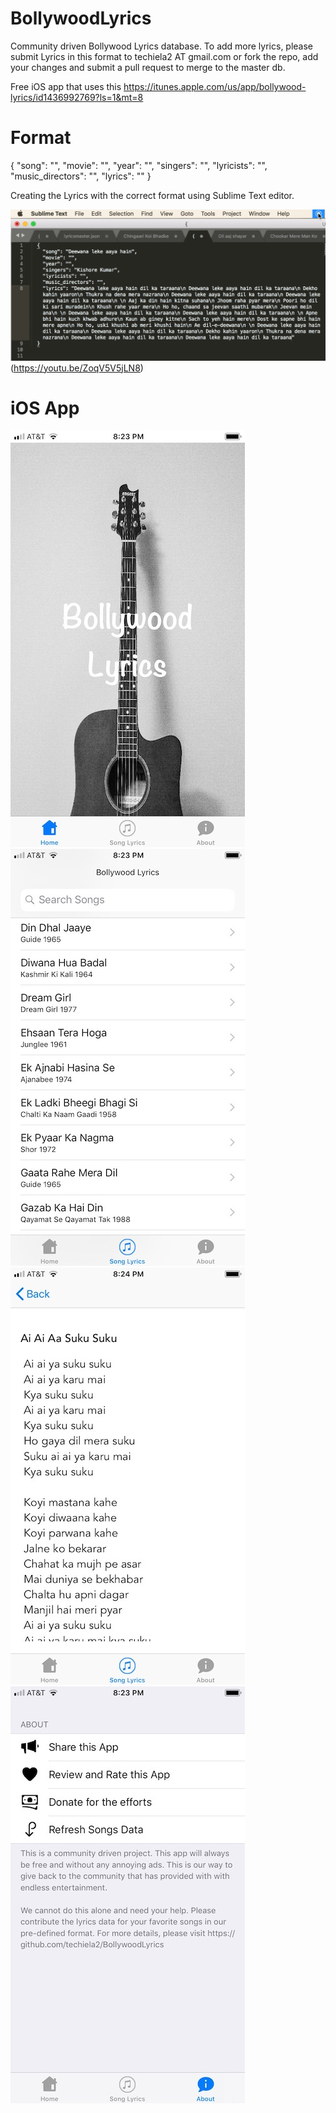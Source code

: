 # BollywoodLyrics
Community driven Bollywood Lyrics database. To add more lyrics, please submit Lyrics in this format to techiela2 AT gmail.com or fork the repo, add your changes and submit a pull request to merge to the master db.

Free iOS app that uses this
https://itunes.apple.com/us/app/bollywood-lyrics/id1436992769?ls=1&mt=8

# Format 
  {
    "song": "",
    "movie": "",
    "year": "",
    "singers": "",
    "lyricists": "",
    "music_directors": "",
    "lyrics": ""
  }

Creating the Lyrics with the correct format using Sublime Text editor.

![Lyrics Formatting](images/screenshot.png)(https://youtu.be/ZoqV5V5jLN8)

# iOS App

![Home](images/IMG_7949.jpg)
![Songs](images/IMG_7950.jpg)
![Lyrics](images/IMG_7952.jpg)
![Download](images/IMG_7951.jpg)
